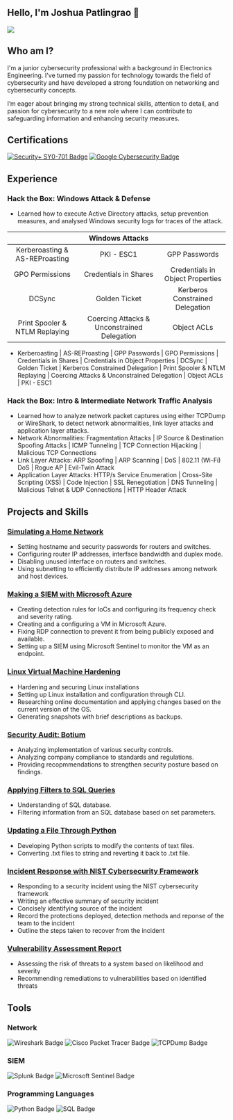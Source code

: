 ## Hello, I'm Joshua Patlingrao 👋

<a href="https://www.linkedin.com/in/joshua-patlingrao-a824aa1ba/"><img src="https://img.shields.io/badge/-LinkedIn-0072b1?&style=for-the-badge&logo=linkedin&logoColor=white" /></a>

## Who am I?

I'm a junior cybersecurity professional with a background in Electronics Engineering. I've turned my passion for technology towards the field of cybersecurity and have developed a strong foundation on networking and cybersecurity concepts.

I’m eager about bringing my strong technical skills, attention to detail, and passion for cybersecurity to a new role where I can contribute to safeguarding information and enhancing security measures.

## Certifications
<div>
  <a href="https://www.credly.com/badges/3e2f6a96-cab0-4215-b61c-c667b070c693/public_url"><img src="https://img.shields.io/badge/Security%2B%20SY0--701-FF0000?style=for-the-badge&logo=CompTIA&logoColor=white" alt="Security+ SY0-701 Badge" /></a>
  <a href="https://www.credly.com/badges/57db07aa-ec07-4949-a22e-30346dec89ed/public_url"><img src="https://img.shields.io/badge/Google%20Cybersecurity-4285F4?style=for-the-badge&logo=google&logoColor=white" alt="Google Cybersecurity Badge" /></a>
</div>

## Experience
### Hack the Box: Windows Attack & Defense
- Learned how to execute Active Directory attacks, setup prevention measures, and analysed Windows security logs for traces of the attack.

| | Windows Attacks | |
| :-: | :-: | :-: |
| Kerberoasting & AS-REProasting | PKI - ESC1 | GPP Passwords |
| GPO Permissions | Credentials in Shares | Credentials in Object Properties |
| DCSync | Golden Ticket | Kerberos Constrained Delegation |
| Print Spooler & NTLM Replaying | Coercing Attacks & Unconstrained Delegation | Object ACLs |


- Kerberoasting | AS-REProasting | GPP Passwords | GPO Permissions | Credentials in Shares | Credentials in Object Properties | DCSync | Golden Ticket | Kerberos Constrained Delegation | Print Spooler & NTLM Replaying | Coercing Attacks & Unconstrained Delegation | Object ACLs | PKI - ESC1

### Hack the Box: Intro & Intermediate Network Traffic Analysis
- Learned how to analyze network packet captures using either TCPDump or WireShark, to detect network abnormalities, link layer attacks and application layer attacks.
- Network Abnormalities: Fragmentation Attacks | IP Source & Destination Spoofing Attacks | ICMP Tunneling | TCP Connection Hijacking | Malicious TCP Connections
- Link Layer Attacks: ARP Spoofing | ARP Scanning | DoS | 802.11 (Wi-Fi) DoS | Rogue AP | Evil-Twin Attack
- Application Layer Attacks: HTTP/s Service Enumeration | Cross-Site Scripting (XSS) | Code Injection | SSL Renegotiation | DNS Tunneling | Malicious Telnet & UDP Connections | HTTP Header Attack

## Projects and Skills
### <a href="https://github.com/JoshPatlingrao/Simulating-a-Home-Network/blob/main/README.md">Simulating a Home Network</a>
- Setting hostname and security passwords for routers and switches.
- Configuring router IP addresses, interface bandwidth and duplex mode.
- Disabling unused interface on routers and switches.
- Using subnetting to efficiently distribute IP addresses among network and host devices.

### <a href="https://github.com/JoshPatlingrao/Making-a-SIEM-with-Azure/tree/main">Making a SIEM with Microsoft Azure</a>
- Creating detection rules for IoCs and configuring its frequency check and severity rating.
- Creating and a configuring a VM in Microsoft Azure.
- Fixing RDP connection to prevent it from being publicly exposed and available.
- Setting up a SIEM using Microsoft Sentinel to monitor the VM as an endpoint.

### <a href="https://github.com/JoshPatlingrao/Virtual-Machine-Hardening/tree/main">Linux Virtual Machine Hardening</a>
- Hardening and securing Linux installations
- Setting up Linux installation and configuration through CLI.
- Researching online documentation and applying changes based on the current version of the OS.
- Generating snapshots with brief descriptions as backups.

### <a href="https://github.com/JoshPatlingrao/Security-Audit-for-Botium">Security Audit: Botium</a>
- Analyzing implementation of various security controls.
- Analyzing company compliance to standards and regulations.
- Providing recopmmendations to strengthen security posture based on findings.

### <a href="https://github.com/JoshPatlingrao/Filtering-SQL-Queries">Applying Filters to SQL Queries</a>
- Understanding of SQL database.
- Filtering information from an SQL database based on set parameters.

### <a href="https://github.com/JoshPatlingrao/Update-Files-Through-Python">Updating a File Through Python</a>
- Developing Python scripts to modify the contents of text files.
- Converting .txt files to string and reverting it back to .txt file.

### <a href="https://github.com/JoshPatlingrao/Security-Incident-Response-with-NIST-Cybersecurity-Framework">Incident Response with NIST Cybersecurity Framework</a>
- Responding to a security incident using the NIST cybersecurity framework
- Writing an effective summary of security incident
- Concisely identifying source of the incident
- Record the protections deployed, detection methods and reponse of the team to the incident
- Outline the steps taken to recover from the incident

### <a href="https://github.com/JoshPatlingrao/Vulnerability-Assessment-Report">Vulnerability Assessment Report</a>
- Assessing the risk of threats to a system based on likelihood and severity
- Recommending remediations to vulnerabilities based on identified threats

## Tools

### Network
<div>
  <img src="https://img.shields.io/badge/Wireshark-4A9C2C?style=for-the-badge&logo=wireshark&logoColor=white" alt="Wireshark Badge" />
  <img src="https://img.shields.io/badge/Cisco%20Packet%20Tracer-4A9C2C?style=for-the-badge&logo=cisco&logoColor=white" alt="Cisco Packet Tracer Badge" />
  <img src="https://img.shields.io/badge/tcpdump-4A9C2C?style=for-the-badge&logo=gnu&logoColor=white" alt="TCPDump Badge" />
</div>

### SIEM
<div>
  <img src="https://img.shields.io/badge/Splunk-0072C6?style=for-the-badge&logo=splunk&logoColor=white" alt="Splunk Badge" />
  <img src="https://img.shields.io/badge/Microsoft%20Sentinel-0078D4?style=for-the-badge&logo=microsoft&logoColor=white" alt="Microsoft Sentinel Badge" />
</div>

### Programming Languages
<div>
  <img src="https://img.shields.io/badge/Python-3776AB?style=for-the-badge&logo=python&logoColor=white" alt="Python Badge" />
  <img src="https://img.shields.io/badge/SQL-000000?style=for-the-badge&logo=sqlite&logoColor=white" alt="SQL Badge" />
</div>
<!--
**JoshPatlingrao/JoshPatlingrao** is a ✨ _special_ ✨ repository because its `README.md` (this file) appears on your GitHub profile.

Here are some ideas to get you started:

- 🔭 I’m currently working on ...
- 🌱 I’m currently learning ...
- 👯 I’m looking to collaborate on ...
- 🤔 I’m looking for help with ...
- 💬 Ask me about ...
- 📫 How to reach me: ...
- 😄 Pronouns: ...
- ⚡ Fun fact: ...
-->
